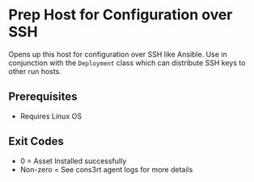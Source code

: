 # Prep Host for Configuration over SSH

Opens up this host for configuration over SSH like Ansible.
Use in conjunction with the `Deployment` class which can 
distribute SSH keys to other run hosts.

## Prerequisites

* Requires Linux OS

## Exit Codes

* 0 = Asset Installed successfully
* Non-zero = See cons3rt agent logs for more details

